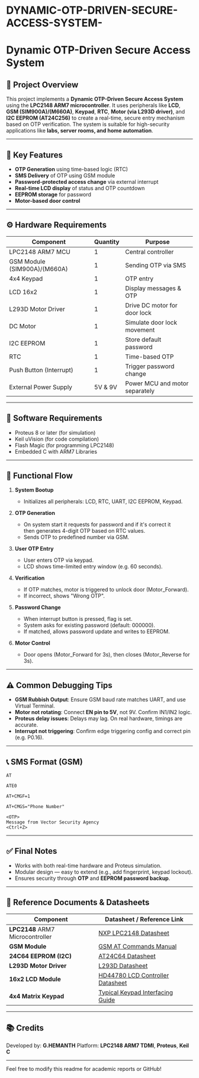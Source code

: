 # DYNAMIC-OTP-DRIVEN-SECURE-ACCESS-SYSTEM-
# Dynamic OTP-Driven Secure Access System

## 📌 Project Overview

This project implements a **Dynamic OTP-Driven Secure Access System** using the **LPC2148 ARM7 microcontroller**. It uses peripherals like **LCD**, **GSM (SIM900A)/(M660A)**, **Keypad**, **RTC**, **Motor (via L293D driver)**, and **I2C EEPROM (AT24C256)** to create a real-time, secure entry mechanism based on OTP verification. The system is suitable for high-security applications like **labs, server rooms, and home automation**.

---

## 🧩 Key Features

* **OTP Generation** using time-based logic (RTC)
* **SMS Delivery** of OTP using GSM module
* **Password-protected access change** via external interrupt
* **Real-time LCD display** of status and OTP countdown
* **EEPROM storage** for password
* **Motor-based door control**

---

## ⚙️ Hardware Requirements

| Component                   | Quantity | Purpose                        |
| --------------------------- | -------- | ------------------------------ |
| LPC2148 ARM7 MCU            | 1        | Central controller             |
| GSM Module (SIM900A)/(M660A)| 1        | Sending OTP via SMS            |
| 4x4 Keypad                  | 1        | OTP entry                      |
| LCD 16x2                    | 1        | Display messages & OTP         |
| L293D Motor Driver          | 1        | Drive DC motor for door lock   |
| DC Motor                    | 1        | Simulate door lock movement    |
| I2C EEPROM                  | 1        | Store default password         |
| RTC                         | 1        | Time-based OTP                 |
| Push Button (Interrupt)     | 1        | Trigger password change        |
| External Power Supply       | 5V & 9V  | Power MCU and motor separately |

---

## 💾 Software Requirements

* Proteus 8 or later (for simulation)
* Keil uVision (for code compilation)
* Flash Magic (for programming LPC2148)
* Embedded C with ARM7 Libraries

---

## 🔁 Functional Flow

1. **System Bootup**

   * Initializes all peripherals: LCD, RTC, UART, I2C EEPROM, Keypad.

2. **OTP Generation**

   * On system start it requests for password and if it's correct it then generates 4-digit OTP based on RTC values.
   * Sends OTP to predefined number via GSM.

3. **User OTP Entry**

   * User enters OTP via keypad.
   * LCD shows time-limited entry window (e.g. 60 seconds).

4. **Verification**

   * If OTP matches, motor is triggered to unlock door (Motor\_Forward).
   * If incorrect, shows "Wrong OTP".

5. **Password Change**

   * When interrupt button is pressed, flag is set.
   * System asks for existing password (default: 000000).
   * If matched, allows password update and writes to EEPROM.

6. **Motor Control**

   * Door opens (Motor\_Forward for 3s), then closes (Motor\_Reverse for 3s).

---

## ⚠️ Common Debugging Tips

* **GSM Rubbish Output**: Ensure GSM baud rate matches UART, and use Virtual Terminal.
* **Motor not rotating**: Connect **EN pin to 5V**, not 9V. Confirm IN1/IN2 logic.
* **Proteus delay issues**: Delays may lag. On real hardware, timings are accurate.
* **Interrupt not triggering**: Confirm edge triggering config and correct pin (e.g. P0.16).

---

## 📞 SMS Format (GSM)

```
AT

ATE0

AT+CMGF=1

AT+CMGS="Phone Number"

<OTP>
Message from Vector Security Agency
<Ctrl+Z>
```

---

## ✅ Final Notes

* Works with both real-time hardware and Proteus simulation.
* Modular design — easy to extend (e.g., add fingerprint, keypad lockout).
* Ensures security through **OTP** and **EEPROM password backup**.

---
## 📖 Reference Documents & Datasheets

| Component                        | Datasheet / Reference Link                                                                                            |
| -------------------------------- | --------------------------------------------------------------------------------------------------------------------- |
| **LPC2148** ARM7 Microcontroller | [NXP LPC2148 Datasheet](https://www.nxp.com/docs/en/data-sheet/LPC2141_42_44_46_48.pdf)                               |
| **GSM Module**                   | [GSM AT Commands Manual](https://www.electronicwings.com/public/images/user_images/images/SIM900_AT_Commands.pdf) |
| **24C64 EEPROM (I2C)**           | [AT24C64 Datasheet](https://ww1.microchip.com/downloads/en/devicedoc/doc0670.pdf)                                     |
| **L293D Motor Driver**           | [L293D Datasheet](https://www.ti.com/lit/ds/symlink/l293d.pdf)                                                        |
| **16x2 LCD Module**              | [HD44780 LCD Controller Datasheet](https://www.sparkfun.com/datasheets/LCD/HD44780.pdf)                               |
| **4x4 Matrix Keypad**            | [Typical Keypad Interfacing Guide](https://components101.com/keypad-4x4-pinout-features-datasheet)                    |

---

## 📚 Credits

Developed by: **G.HEMANTH** 
Platform: **LPC2148 ARM7 TDMI**, **Proteus**, **Keil C**

---

Feel free to modify this readme for academic reports or GitHub!


